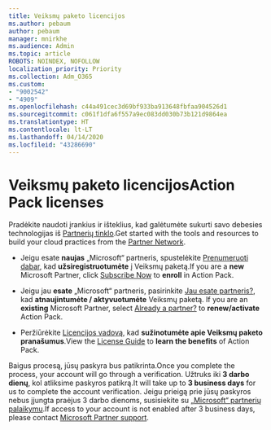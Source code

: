 ```yaml
---
title: Veiksmų paketo licencijos
ms.author: pebaum
author: pebaum
manager: mnirkhe
ms.audience: Admin
ms.topic: article
ROBOTS: NOINDEX, NOFOLLOW
localization_priority: Priority
ms.collection: Adm_O365
ms.custom:
- "9002542"
- "4909"
ms.openlocfilehash: c44a491cec3d69bf933ba913648fbfaa904526d1
ms.sourcegitcommit: c061f1dfa6f557a9ec083dd030b73b121d9864ea
ms.translationtype: HT
ms.contentlocale: lt-LT
ms.lasthandoff: 04/14/2020
ms.locfileid: "43286690"
---
```

# <a name="action-pack-licenses"></a><span data-ttu-id="1e83b-102">Veiksmų paketo licencijos</span><span class="sxs-lookup"><span data-stu-id="1e83b-102">Action Pack licenses</span></span>

<span data-ttu-id="1e83b-103">Pradėkite naudoti įrankius ir išteklius, kad galėtumėte sukurti savo debesies technologijas iš [Partnerių tinklo](https://aka.ms/MPNActionPack).</span><span class="sxs-lookup"><span data-stu-id="1e83b-103">Get started with the tools and resources to build your cloud practices from the [Partner Network](https://aka.ms/MPNActionPack).</span></span>

- <span data-ttu-id="1e83b-104">Jeigu esate **naujas** „Microsoft“ partneris, spustelėkite [Prenumeruoti dabar](https://aka.ms/MPNActionPackNew), kad **užsiregistruotumėte** į Veiksmų paketą.</span><span class="sxs-lookup"><span data-stu-id="1e83b-104">If you are a **new** Microsoft Partner, click [Subscribe Now](https://aka.ms/MPNActionPackNew) to **enroll** in Action Pack.</span></span>

- <span data-ttu-id="1e83b-105">Jeigu jau **esate** „Microsoft“ partneris, pasirinkite [Jau esate partneris?](https://aka.ms/MPNActionPackExisting), kad **atnaujintumėte / aktyvuotumėte** Veiksmų paketą. </span><span class="sxs-lookup"><span data-stu-id="1e83b-105">If you are an **existing** Microsoft Partner, select [Already a partner?](https://aka.ms/MPNActionPackExisting) to **renew/activate** Action Pack.</span></span> 

- <span data-ttu-id="1e83b-106">Peržiūrėkite [Licencijos vadovą](https://aka.ms/MPNActionPackGuide), kad **sužinotumėte apie Veiksmų paketo pranašumus**.</span><span class="sxs-lookup"><span data-stu-id="1e83b-106">View the [License Guide](https://aka.ms/MPNActionPackGuide) to **learn the benefits** of Action Pack.</span></span> 

<span data-ttu-id="1e83b-107">Baigus procesą, jūsų paskyra bus patikrinta.</span><span class="sxs-lookup"><span data-stu-id="1e83b-107">Once you complete the process, your account will go through a verification.</span></span> <span data-ttu-id="1e83b-108">Užtruks iki **3 darbo dienų**, kol atliksime paskyros patikrą.</span><span class="sxs-lookup"><span data-stu-id="1e83b-108">It will take up to **3 business days** for us to complete the account verification.</span></span> <span data-ttu-id="1e83b-109">Jeigu prieigą prie jūsų paskyros nebus įjungta praėjus 3 darbo dienoms, susisiekite su [„Microsoft“ partnerių palaikymu](https://aka.ms/MPNActionPackSupport).</span><span class="sxs-lookup"><span data-stu-id="1e83b-109">If access to your account is not enabled after 3 business days, please contact [Microsoft Partner support](https://aka.ms/MPNActionPackSupport).</span></span> 
